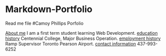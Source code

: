 # Markdown-Portfolio
Read me file
#Camoy Phillips Porfolio

[About me](index)
I am a first term student learning Web Development.
[education history](education)
Centennial College, Major Business Operation.
[employment history](employment)
Ramp Supervisor Toronto Pearson Airport.
[contact information](contact)
437-993-6252

